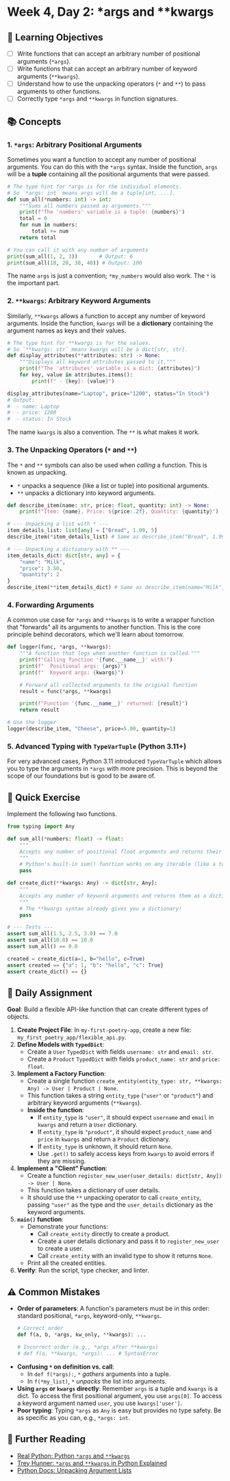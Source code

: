 # Week 4, Day 2: *args and **kwargs

## 🎯 Learning Objectives
- [ ] Write functions that can accept an arbitrary number of positional arguments (`*args`).
- [ ] Write functions that can accept an arbitrary number of keyword arguments (`**kwargs`).
- [ ] Understand how to use the unpacking operators (`*` and `**`) to pass arguments to other functions.
- [ ] Correctly type `*args` and `**kwargs` in function signatures.

## 📚 Concepts

### 1. `*args`: Arbitrary Positional Arguments
Sometimes you want a function to accept any number of positional arguments. You can do this with the `*args` syntax. Inside the function, `args` will be a **tuple** containing all the positional arguments that were passed.

```python
# The type hint for *args is for the individual elements.
# So `*args: int` means args will be a tuple[int, ...].
def sum_all(*numbers: int) -> int:
    """Sums all numbers passed as arguments."""
    print(f"The 'numbers' variable is a tuple: {numbers}")
    total = 0
    for num in numbers:
        total += num
    return total

# You can call it with any number of arguments
print(sum_all(1, 2, 3))       # Output: 6
print(sum_all(10, 20, 30, 40)) # Output: 100
```
The name `args` is just a convention; `*my_numbers` would also work. The `*` is the important part.

### 2. `**kwargs`: Arbitrary Keyword Arguments
Similarly, `**kwargs` allows a function to accept any number of keyword arguments. Inside the function, `kwargs` will be a **dictionary** containing the argument names as keys and their values.

```python
# The type hint for **kwargs is for the values.
# So `**kwargs: str` means kwargs will be a dict[str, str].
def display_attributes(**attributes: str) -> None:
    """Displays all keyword attributes passed to it."""
    print(f"The 'attributes' variable is a dict: {attributes}")
    for key, value in attributes.items():
        print(f" - {key}: {value}")

display_attributes(name="Laptop", price="1200", status="In Stock")
# Output:
#  - name: Laptop
#  - price: 1200
#  - status: In Stock
```
The name `kwargs` is also a convention. The `**` is what makes it work.

### 3. The Unpacking Operators (`*` and `**`)
The `*` and `**` symbols can also be used when *calling* a function. This is known as unpacking.
- `*` unpacks a sequence (like a list or tuple) into positional arguments.
- `**` unpacks a dictionary into keyword arguments.

```python
def describe_item(name: str, price: float, quantity: int) -> None:
    print(f"Item: {name}, Price: ${price:.2f}, Quantity: {quantity}")

# --- Unpacking a list with * ---
item_details_list: list[any] = ["Bread", 1.99, 5]
describe_item(*item_details_list) # Same as describe_item("Bread", 1.99, 5)

# --- Unpacking a dictionary with ** ---
item_details_dict: dict[str, any] = {
    "name": "Milk",
    "price": 3.50,
    "quantity": 2
}
describe_item(**item_details_dict) # Same as describe_item(name="Milk", price=3.50, quantity=2)
```

### 4. Forwarding Arguments
A common use case for `*args` and `**kwargs` is to write a wrapper function that "forwards" all its arguments to another function. This is the core principle behind decorators, which we'll learn about tomorrow.

```python
def logger(func, *args, **kwargs):
    """A function that logs when another function is called."""
    print(f"Calling function '{func.__name__}' with:")
    print(f"  Positional args: {args}")
    print(f"  Keyword args: {kwargs}")

    # Forward all collected arguments to the original function
    result = func(*args, **kwargs)

    print(f"Function '{func.__name__}' returned: {result}")
    return result

# Use the logger
logger(describe_item, "Cheese", price=5.00, quantity=1)
```

### 5. Advanced Typing with `TypeVarTuple` (Python 3.11+)
For very advanced cases, Python 3.11 introduced `TypeVarTuple` which allows you to type the arguments in `*args` with more precision. This is beyond the scope of our foundations but is good to be aware of.

## 🔹 Quick Exercise

Implement the following two functions.

```python
from typing import Any

def sum_all(*numbers: float) -> float:
    """
    Accepts any number of positional float arguments and returns their sum.
    """
    # Python's built-in sum() function works on any iterable (like a tuple).
    pass

def create_dict(**kwargs: Any) -> dict[str, Any]:
    """
    Accepts any number of keyword arguments and returns them as a dictionary.
    """
    # The **kwargs syntax already gives you a dictionary!
    pass

# --- Tests ---
assert sum_all(1.5, 2.5, 3.0) == 7.0
assert sum_all(10.0) == 10.0
assert sum_all() == 0.0

created = create_dict(a=1, b="hello", c=True)
assert created == {"a": 1, "b": "hello", "c": True}
assert create_dict() == {}
```

## 📝 Daily Assignment
**Goal**: Build a flexible API-like function that can create different types of objects.

1.  **Create Project File**: In `my-first-poetry-app`, create a new file: `my_first_poetry_app/flexible_api.py`.
2.  **Define Models with `TypedDict`**:
    - Create a `User` `TypedDict` with fields `username: str` and `email: str`.
    - Create a `Product` `TypedDict` with fields `product_name: str` and `price: float`.
3.  **Implement a Factory Function**:
    - Create a single function `create_entity(entity_type: str, **kwargs: Any) -> User | Product | None`.
    - This function takes a string `entity_type` (`"user"` or `"product"`) and arbitrary keyword arguments (`**kwargs`).
    - **Inside the function**:
        - If `entity_type` is `"user"`, it should expect `username` and `email` in `kwargs` and return a `User` dictionary.
        - If `entity_type` is `"product"`, it should expect `product_name` and `price` in `kwargs` and return a `Product` dictionary.
        - If `entity_type` is unknown, it should return `None`.
        - Use `.get()` to safely access keys from `kwargs` to avoid errors if they are missing.
4.  **Implement a "Client" Function**:
    - Create a function `register_new_user(user_details: dict[str, Any]) -> User | None`.
    - This function takes a dictionary of user details.
    - It should use the `**` unpacking operator to call `create_entity`, passing `"user"` as the type and the `user_details` dictionary as the keyword arguments.
5.  **`main()` function**:
    - Demonstrate your functions:
        - Call `create_entity` directly to create a product.
        - Create a user details dictionary and pass it to `register_new_user` to create a user.
        - Call `create_entity` with an invalid type to show it returns `None`.
    - Print all the created entities.
6.  **Verify**: Run the script, type checker, and linter.

## ⚠️ Common Mistakes
- **Order of parameters**: A function's parameters must be in this order: standard positional, `*args`, keyword-only, `**kwargs`.
  ```python
  # Correct order
  def f(a, b, *args, kw_only, **kwargs): ...

  # Incorrect order (e.g., *args after **kwargs)
  # def f(a, **kwargs, *args): ... # SyntaxError
  ```
- **Confusing `*` on definition vs. call**:
  - In `def f(*args):`, `*` *gathers* arguments into a tuple.
  - In `f(*my_list)`, `*` *unpacks* the list into arguments.
- **Using `args` or `kwargs` directly**: Remember `args` is a tuple and `kwargs` is a dict. To access the first positional argument, you use `args[0]`. To access a keyword argument named `user`, you use `kwargs['user']`.
- **Poor typing**: Typing `*args` as `Any` is easy but provides no type safety. Be as specific as you can, e.g., `*args: int`.

## 📖 Further Reading
- [Real Python: Python `*args` and `**kwargs`](https://realpython.com/python-args-kwargs/)
- [Trey Hunner: `*args` and `**kwargs` in Python Explained](https://treyhunner.com/2018/04/keyword-arguments-in-python/)
- [Python Docs: Unpacking Argument Lists](https://docs.python.org/3/tutorial/controlflow.html#unpacking-argument-lists)
